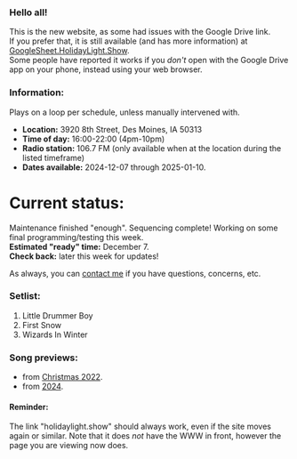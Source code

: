 ### Hello all!
This is the new website, as some had issues with the Google Drive link.  
If you prefer that, it is still available (and has more information) at [GoogleSheet.HolidayLight.Show](https://googlesheet.holidaylight.show).  
Some people have reported it works if you _don't_ open with the Google Drive app on your phone, instead using your web browser.

### Information:
Plays on a loop per schedule, unless manually intervened with.
- **Location:** 3920 8th Street, Des Moines, IA 50313
- **Time of day:** 16:00-22:00 (4pm-10pm)
- **Radio station:** 106.7 FM (only available when at the location during the listed timeframe)
- **Dates available:** 2024-12-07 through 2025-01-10.

# Current status:
Maintenance finished "enough". Sequencing complete! Working on some final programming/testing this week.  
**Estimated "ready" time:** December 7.  
**Check back:** later this week for updates!

As always, you can [contact me](https://r.ageek.us/mnbWuX) if you have questions, concerns, etc.

### Setlist:
1. Little Drummer Boy
1. First Snow
1. Wizards In Winter

### Song previews:
- from [Christmas 2022](https://r.ageek.us/YouTube-Christmas2022take1).
- from [2024](https://r.ageek.us/YouTube-20241126).

#### Reminder:
The link "holidaylight.show" should always work, even if the site moves again or similar. Note that it does *not* have the WWW in front, however the page you are viewing now does.
